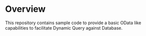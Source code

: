 # Overview
This repository contains sample code to provide a basic OData like capabilities to facilitate Dynamic Query against Database.